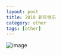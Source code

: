 ```yaml
---
layout: post
title: 2018 新年快乐
category: other
tags: [other]
---
```

![image](https://timgsa.baidu.com/timg?image&quality=80&size=b9999_10000&sec=1518165299223&di=d7df59ac0b21b83f95ef016220073b01&imgtype=0&src=http%3A%2F%2Fpic.58pic.com%2F58pic%2F13%2F06%2F21%2F81Y58PICdMX_1024.jpg)
